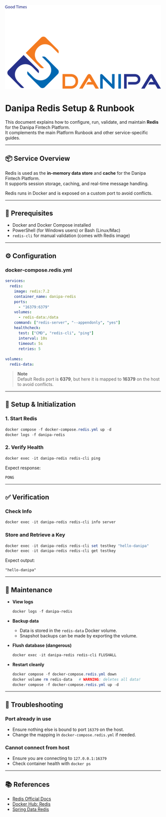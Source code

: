 # ![Danipa Logo](../images/danipa_logo.png)

# Danipa Redis Setup & Runbook

This document explains how to configure, run, validate, and maintain **Redis** for the Danipa Fintech Platform.  
It complements the main Platform Runbook and other service-specific guides.

---

## 📦 Service Overview

Redis is used as the **in-memory data store** and **cache** for the Danipa Fintech Platform.  
It supports session storage, caching, and real-time message handling.

Redis runs in Docker and is exposed on a custom port to avoid conflicts.

---

## 📌 Prerequisites

- Docker and Docker Compose installed
- PowerShell (for Windows users) or Bash (Linux/Mac)
- `redis-cli` for manual validation (comes with Redis image)

---

## ⚙️ Configuration

### docker-compose.redis.yml

```yaml
services:
  redis:
    image: redis:7.2
    container_name: danipa-redis
    ports:
      - "16379:6379"
    volumes:
      - redis-data:/data
    command: ["redis-server", "--appendonly", "yes"]
    healthcheck:
      test: ["CMD", "redis-cli", "ping"]
      interval: 10s
      timeout: 5s
      retries: 5

volumes:
  redis-data:
```

> **Note**  
> Default Redis port is **6379**, but here it is mapped to **16379** on the host to avoid conflicts.

---

## 🚀 Setup & Initialization

### 1. Start Redis
```powershell
docker compose -f docker-compose.redis.yml up -d
docker logs -f danipa-redis
```

### 2. Verify Health
```powershell
docker exec -it danipa-redis redis-cli ping
```
Expect response:
```
PONG
```

---

## ✅ Verification

### Check Info
```powershell
docker exec -it danipa-redis redis-cli info server
```

### Store and Retrieve a Key
```powershell
docker exec -it danipa-redis redis-cli set testkey "hello-danipa"
docker exec -it danipa-redis redis-cli get testkey
```
Expect output:
```
"hello-danipa"
```

---

## 🔧 Maintenance

- **View logs**
  ```powershell
  docker logs -f danipa-redis
  ```

- **Backup data**
  - Data is stored in the `redis-data` Docker volume.
  - Snapshot backups can be made by exporting the volume.

- **Flush database (dangerous)**
  ```powershell
  docker exec -it danipa-redis redis-cli FLUSHALL
  ```

- **Restart cleanly**
  ```powershell
  docker compose -f docker-compose.redis.yml down
  docker volume rm redis-data   # WARNING: deletes all data!
  docker compose -f docker-compose.redis.yml up -d
  ```

---

## 🚨 Troubleshooting

### Port already in use
- Ensure nothing else is bound to port `16379` on the host.
- Change the mapping in `docker-compose.redis.yml` if needed.

### Cannot connect from host
- Ensure you are connecting to `127.0.0.1:16379`
- Check container health with `docker ps`

---

## 📚 References

- [Redis Official Docs](https://redis.io/docs/)
- [Docker Hub: Redis](https://hub.docker.com/_/redis)
- [Spring Data Redis](https://docs.spring.io/spring-data/redis/docs/current/reference/html/)
